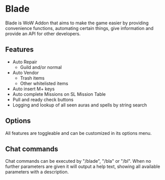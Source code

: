 # Blade
Blade is WoW Addon that aims to make the game easier by providing convenience functions, automating certain things, give information and provide an API for other developers.

## Features
- Auto Repair
    - Guild and/or normal
- Auto Vendor
    - Trash items
    - Other whitelisted items
- Auto insert M+ keys
- Auto complete Missions on SL Mission Table
- Pull and ready check buttons
- Logging and lookup of all seen auras and spells by string search

## Options
All features are toggleable and can be customized in its options menu.

## Chat commands
Chat commands can be executed by "/blade", "/bla" or "/bl". When no further parameters are given it will output a help text, showing all available parameters with a description.
